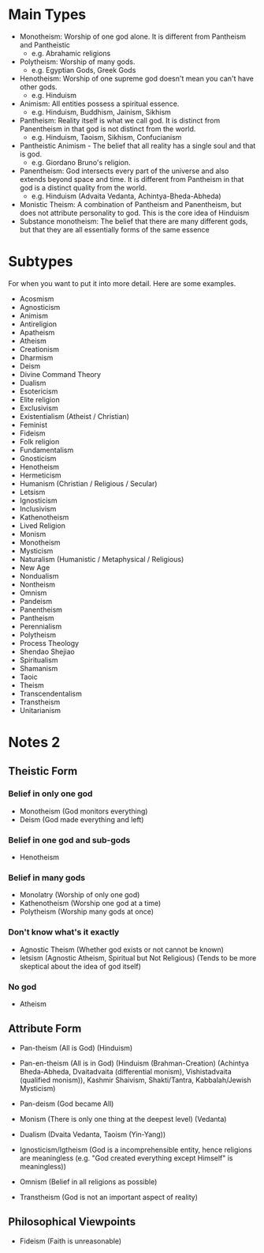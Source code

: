 # Main Types
- Monotheism: Worship of one god alone. It is different from Pantheism and Pantheistic
	- e.g. Abrahamic religions
- Polytheism: Worship of many gods.
	- e.g. Egyptian Gods, Greek Gods
- Henotheism: Worship of one supreme god doesn't mean you can't have other gods.
	- e.g. Hinduism
- Animism: All entities possess a spiritual essence.
	- e.g. Hinduism, Buddhism, Jainism, Sikhism
- Pantheism: Reality itself is what we call god. It is distinct from Panentheism in that god is not distinct from the world.
	- e.g. Hinduism, Taoism, Sikhism, Confucianism
- Pantheistic Animism - The belief that all reality has a single soul and that is god.
	- e.g. Giordano Bruno's religion.
- Panentheism: God intersects every part of the universe and also extends beyond space and time. It is different from Pantheism in that god is a distinct quality from the world.
	- e.g. Hinduism (Advaita Vedanta, Achintya-Bheda-Abheda)
- Monistic Theism: A combination of Pantheism and Panentheism, but does not attribute personality to god. This is the core idea of Hinduism
- Substance monotheism: The belief that there are many different gods, but that they are all essentially forms of the same essence
# Subtypes
For when you want to put it into more detail. Here are some examples.

- Acosmism
- Agnosticism
- Animism
- Antireligion
- Apatheism
- Atheism
- Creationism
- Dharmism
- Deism
- Divine Command Theory
- Dualism
- Esotericism
- Elite religion
- Exclusivism
- Existentialism (Atheist / Christian)
- Feminist
- Fideism
- Folk religion
- Fundamentalism 
- Gnosticism 
- Henotheism 
- Hermeticism 
- Humanism (Christian / Religious / Secular)
- Letsism 
- Ignosticism 
- Inclusivism 
- Kathenotheism 
- Lived Religion 
- Monism 
- Monotheism 
- Mysticism 
- Naturalism (Humanistic / Metaphysical / Religious)
- New Age
- Nondualism 
- Nontheism 
- Omnism 
- Pandeism 
- Panentheism 
- Pantheism 
- Perennialism 
- Polytheism 
- Process Theology 
- Shendao Shejiao 
- Spiritualism 
- Shamanism 
- Taoic 
- Theism 
- Transcendentalism 
- Transtheism 
- Unitarianism
# Notes 2
## Theistic Form

### Belief in only one god

- Monotheism (God monitors everything)
- Deism (God made everything and left)
### Belief in one god and sub-gods

- Henotheism
### Belief in many gods

- Monolatry (Worship of only one god)
- Kathenotheism (Worship one god at a time)
- Polytheism (Worship many gods at once)
### Don't know what's it exactly

- Agnostic Theism (Whether god exists or not cannot be known)
- Ietsism (Agnostic Atheism, Spiritual but Not Religious) (Tends to be more skeptical about the idea of god itself)
### No god

- Atheism
## Attribute Form

- Pan-theism (All is God) (Hinduism)
- Pan-en-theism (All is in God) (Hinduism (Brahman-Creation) (Achintya Bheda-Abheda, Dvaitadvaita (differential monism), Vishistadvaita (qualified monism)), Kashmir Shaivism, Shakti/Tantra, Kabbalah/Jewish Mysticism)
- Pan-deism (God became All)

- Monism (There is only one thing at the deepest level) (Vedanta)
- Dualism (Dvaita Vedanta, Taoism (Yin-Yang))

- Ignosticism/Igtheism (God is a incomprehensible entity, hence religions are meaningless (e.g. "God created everything except Himself" is meaningless))

- Omnism (Belief in all religions as possible)
- Transtheism (God is not an important aspect of reality)
## Philosophical Viewpoints
- Fideism (Faith is unreasonable)





